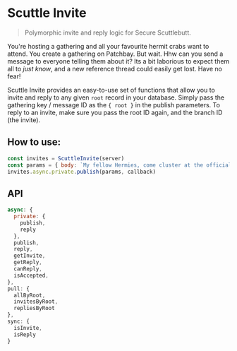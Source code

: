 # Scuttle Invite

> Polymorphic invite and reply logic for Secure Scuttlebutt.

You're hosting a gathering and all your favourite hermit crabs want to attend. You create a gathering on Patchbay. But wait. Hhw can you send a message to everyone telling them about it? Its a bit laborious to expect them all to _just know_, and a new reference thread could easily get lost. Have no fear!

Scuttle Invite provides an easy-to-use set of functions that allow you to invite and reply to any given `root` record in your database. Simply pass the gathering key / message ID as the `{ root }` in the publish parameters. To reply to an invite, make sure you pass the root ID again, and the branch ID (the invite).

## How to use:

```js
const invites = ScuttleInvite(server)
const params = { body: `My fellow Hermies, come cluster at the official opening of Crabland, we'll be cracking open a few bottles of bubbly`, root: rootId }
invites.async.private.publish(params, callback)
```

## API

```js
async: {
  private: {
    publish,
    reply
  },
  publish,
  reply,
  getInvite,
  getReply,
  canReply,
  isAccepted,
},
pull: {
  allByRoot,
  invitesByRoot,
  repliesByRoot
},
sync: {
  isInvite,
  isReply
}
```
